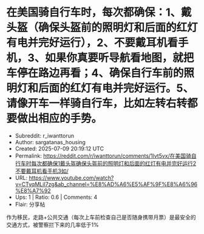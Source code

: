 # 在美国骑自行车时，每次都确保：1、戴头盔（确保头盔前的照明灯和后面的红灯有电并完好运行），2、不要戴耳机看手机，3、如果你真要听导航看地图，就把车停在路边再看；4、确保自行车前的照明灯和后面的红灯有电并完好运行。5、请像开车一样骑自行车，比如左转右转都要做出相应的手势。

- Subreddit: r_iwanttorun
- Author: sargatanas_housing
- Created: 2025-07-09 20:19:12 UTC
- Permalink: https://reddit.com/r/iwanttorun/comments/1lvt5vx/在美国骑自行车时每次都确保1戴头盔确保头盔前的照明灯和后面的红灯有电并完好运行2不要戴耳机看手机3如/
- URL: https://www.youtube.com/watch?v=CTyqMLiI7zg&ab_channel=%E8%AD%A6%E5%AF%9F%E8%A6%96%E8%A7%92
- Ups: 1 | Ratio: 0.6 | Comments: 4
- Flair: 分享帖


作为移民，走路+公共交通（每次上车前检查自己是否随身携带月票）是最安全的交通方式，被警察拦下来的几率低于1%

